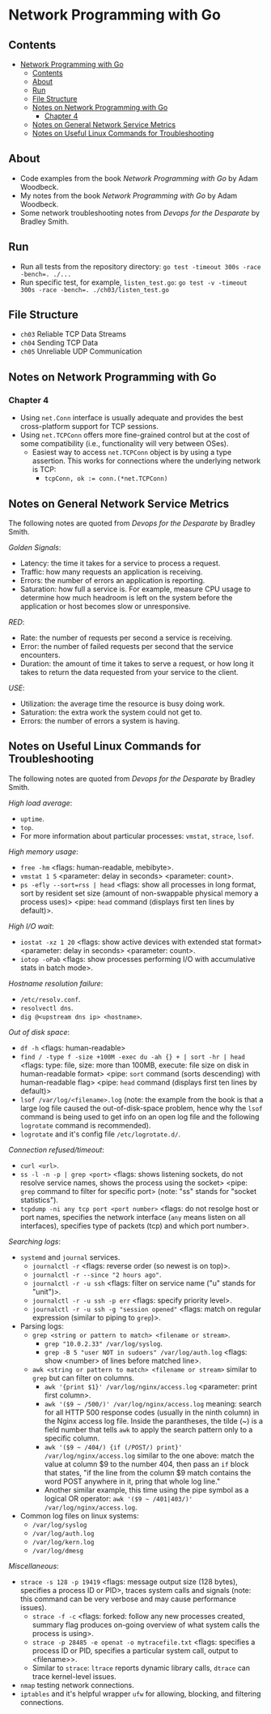 # Network Programming with Go

## Contents
- [Network Programming with Go](#network-programming-with-go)
  - [Contents](#contents)
  - [About](#about)
  - [Run](#run)
  - [File Structure](#file-structure)
  - [Notes on Network Programming with Go](#notes-on-network-programming-with-go)
    - [Chapter 4](#chapter-4)
  - [Notes on General Network Service Metrics](#notes-on-general-network-service-metrics)
  - [Notes on Useful Linux Commands for Troubleshooting](#notes-on-useful-linux-commands-for-troubleshooting)

## About

- Code examples from the book <i>Network Programming with Go</i> by Adam Woodbeck. 
- My notes from the book <i>Network Programming with Go</i> by Adam Woodbeck.
- Some network troubleshooting notes from <i>Devops for the Desparate</i> by Bradley Smith.

## Run

- Run all tests from the repository directory:  `go test -timeout 300s -race -bench=. ./...`
- Run specific test, for example,  `listen_test.go`: `go test -v -timeout 300s -race -bench=. ./ch03/listen_test.go`

## File Structure

- `ch03` Reliable TCP Data Streams
- `ch04` Sending TCP Data
- `ch05` Unreliable UDP Communication

## Notes on Network Programming with Go

### Chapter 4

- Using `net.Conn` interface is usually adequate and provides the best cross-platform support for TCP sessions.
- Using `net.TCPConn` offers more fine-grained control but at the cost of some compatibility (i.e., functionality will very between OSes).
  - Easiest way to access `net.TCPConn` object is by using a type assertion. This works for connections where the underlying network is TCP: 
    - `tcpConn, ok := conn.(*net.TCPConn)`

## Notes on General Network Service Metrics

The following notes are quoted from <i>Devops for the Desparate</i> by Bradley Smith.

<i>Golden Signals</i>:
- Latency: the time it takes for a service to process a request.
- Traffic: how many requests an application is receiving.
- Errors: the number of errors an application is reporting.
- Saturation: how full a service is. For example, measure CPU usage to determine how much headroom is left on the system before the application or host becomes slow or unresponsive.

<i>RED</i>:
- Rate: the number of requests per second a service is receiving.
- Error: the number of failed requests per second that the service encounters.
- Duration: the amount of time it takes to serve a request, or how long it takes to return the data requested from your service to the client.

<i>USE</i>:
- Utilization: the average time the resource is busy doing work.
- Saturation: the extra work the system could not get to.
- Errors: the number of errors a system is having.

## Notes on Useful Linux Commands for Troubleshooting

The following notes are quoted from <i>Devops for the Desparate</i> by Bradley Smith.

<i>High load average</i>:
- `uptime`.
- `top`.
- For more information about particular processes: `vmstat`, `strace`, `lsof`.

<i>High memory usage</i>:
- `free -hm` \<flags: human-readable, mebibyte\>.
- `vmstat 1 5` \<parameter: delay in seconds\> \<parameter: count\>.
- `ps -efly --sort=rss | head` \<flags: show all processes in long format, sort by resident set size (amount of non-swappable physical memory a process uses)\> \<pipe: `head` command (displays first ten lines by default)\>.

<i>High I/O wait</i>:
- `iostat -xz 1 20` \<flags: show active devices with extended stat format\> \<parameter: delay in seconds\> \<parameter: count\>.
- `iotop -oPab` \<flags: show processes performing I/O with accumulative stats in batch mode\>.

<i>Hostname resolution failure</i>:
- `/etc/resolv.conf`.
- `resolvectl dns`.
- `dig @<upstream dns ip> <hostname>`.

<i>Out of disk space</i>:
- `df -h` \<flags: human-readable\>
- `find / -type f -size +100M -exec du -ah {} + | sort -hr | head` \<flags: type: file, size: more than 100MB, execute: file size on disk in human-readable format\> \<pipe: `sort` command (sorts descending) with human-readable flag\> \<pipe: `head` command (displays first ten lines by default)\>
- `lsof /var/log/<filename>.log` (note: the example from the book is that a large log file caused the out-of-disk-space problem, hence why the `lsof` command is being used to get info on an open log file and the following `logrotate` command is recommended).
- `logrotate` and it's config file `/etc/logrotate.d/`.

<i>Connection refused/timeout</i>:
- `curl <url>`.
- `ss -l -n -p | grep <port>` \<flags: shows listening sockets, do not resolve service names, shows the process using the socket\> \<pipe: `grep` command to filter for specific port\> (note: "ss" stands for "socket statistics").
- `tcpdump -ni any tcp port <port number>` \<flags: do not resolge host or port names, specifies the network interface (`any` means listen on all interfaces), specifies type of packets (tcp) and which port number\>.

<i>Searching logs</i>:
- `systemd` and `journal` services.
  - `journalctl -r` \<flags: reverse order (so newest is on top)\>.
  - `journalctl -r --since "2 hours ago"`.
  - `journalctl -r -u ssh` \<flags: filter on service name ("u" stands for "unit")\>.
  - `journalctl -r -u ssh -p err` \<flags: specify priority level\>.
  - `journalctl -r -u ssh -g "session opened"` \<flags: match on regular expression (similar to piping to `grep`)\>.
- Parsing logs:
  - `grep <string or pattern to match> <filename or stream>`.
    - `grep "10.0.2.33" /var/log/syslog`.
    - `grep -B 5 "user NOT in sudoers" /var/log/auth.log` \<flags: show \<number\> of lines before matched line\>.
  - `awk <string or pattern to match> <filename or stream>` similar to `grep` but can filter on columns.
    - `awk '{print $1}' /var/log/nginx/access.log` \<parameter: print first column\>.
    - `awk '($9 ~ /500/)' /var/log/nginx/access.log` meaning: search for all HTTP 500 response codes (usually in the ninth column) in the Nginx access log file. Inside the parantheses, the tilde (~) is a field number that tells `awk` to apply the search pattern only to a specific column.
    - `awk '($9 ~ /404/) {if (/POST/) print}' /var/log/nginx/access.log` similar to the one above: match the value at column $9 to the number 404, then pass an `if` block that states, "if the line from the column $9 match contains the word POST anywhere in it, pring that whole log line."
    - Another similar example, this time using the pipe symbol as a logical OR operator: `awk '($9 ~ /401|403/)' /var/log/nginx/access.log`.
- Common log files on linux systems:
  - `/var/log/syslog`
  - `/var/log/auth.log`
  - `/var/log/kern.log`
  - `/var/log/dmesg`

<i>Miscellaneous</i>:
- `strace -s 128 -p 19419` \<flags: message output size (128 bytes), specifies a process ID or PID\>, traces system calls and signals (note: this command can be very verbose and may cause performance issues).
  - `strace -f -c` \<flags: forked: follow any new processes created, summary flag produces on-going overview of what system calls the process is using\>.
  - `strace -p 28485 -e openat -o mytracefile.txt` \<flags: specifies a process ID or PID, specifies a particular system call, output to \<filename\>\>.
  - Similar to `strace`: `ltrace` reports dynamic library calls, `dtrace` can trace kernel-level issues. 
- `nmap` testing network connections.
- `iptables` and it's helpful wrapper `ufw` for allowing, blocking, and filtering connections.